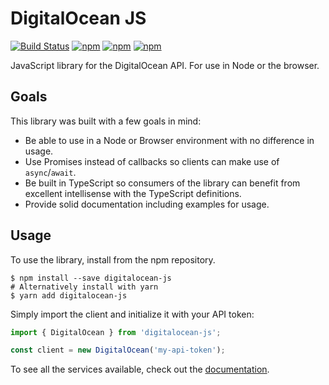 # DigitalOcean JS

[![Build Status](https://travis-ci.org/johnbwoodruff/digitalocean-js.svg?branch=master)](https://travis-ci.org/johnbwoodruff/digitalocean-js) [![npm](https://img.shields.io/npm/dm/digitalocean-js.svg)](https://www.npmjs.com/package/digitalocean-js) [![npm](https://img.shields.io/npm/dt/digitalocean-js.svg)](https://www.npmjs.com/package/digitalocean-js) [![npm](https://img.shields.io/npm/v/digitalocean-js.svg)](https://www.npmjs.com/package/digitalocean-js)

JavaScript library for the DigitalOcean API. For use in Node or the browser.

## Goals

This library was built with a few goals in mind:

* Be able to use in a Node or Browser environment with no difference in usage.
* Use Promises instead of callbacks so clients can make use of `async`/`await`.
* Be built in TypeScript so consumers of the library can benefit from excellent intellisense with the TypeScript definitions.
* Provide solid documentation including examples for usage.

## Usage

To use the library, install from the npm repository.

```shell
$ npm install --save digitalocean-js
# Alternatively install with yarn
$ yarn add digitalocean-js
```

Simply import the client and initialize it with your API token:

```js
import { DigitalOcean } from 'digitalocean-js';

const client = new DigitalOcean('my-api-token');
```

To see all the services available, check out the [documentation](https://johnbwoodruff.github.io/digitalocean-js/).
